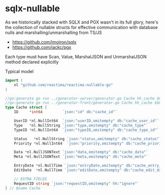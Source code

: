 # sqlx-nullable

As we historically stacked with SQLX and PGX wasn't in its full glory, here's the collection of nullable structs for effective communication with database nulls and marshalling/unmarshalling from TS/JS

- https://github.com/jmoiron/sqlx
- https://github.com/jackc/pgx

Each type must have Scan, Value, MarshalJSON and UnmarshalJSON method declared explicitly

Typical model

```go
import (
    nl "github.com/reactima/reactima-nullable-go"
)

//go:generate go run ../generator-server/generator.go Cache hh_cache $GOFILE
//go:generate go run ../generator-front/generator.go Cache hh_cache $GOFILE
type Cache struct {
    ID     *int64         `json:"id" db:"cache_id"`

    UserID *nl.NullInt64  `json:"userID,omitempty" db:"cache_user_id"`
    Type   *nl.NullString `json:"type,omitempty" db:"cache_type"`
    TypeID *nl.NullInt64  `json:"typeID,omitempty" db:"cache_type_id"`

    Status   *nl.NullString `json:"status,omitempty" db:"cache_status"`
    Priority *nl.NullInt64  `json:"priority,omitempty" db:"cache_priority"`

    Data *nl.NullJSONText `json:"data,omitempty" db:"cache_data"`
    Meta *nl.NullJSONText `json:"meta,omitempty" db:"cache_meta"`

    EntryDate *nl.NullTime `json:"entryDate,omitempty" db:"cache_entry_date"`
    EditDate  *nl.NullTime `json:"editDate,omitempty" db:"cache_edit_date"`

    // EXTRA FIELDS
    RequestID string `json:"requestID,omitempty" hh:"ignore"`
} // @name Cache
```

